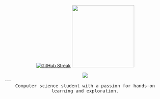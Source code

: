 <p align="center">
<a href="https://git.io/streak-stats"><img src="https://streak-stats.demolab.com?user=gimmeursocks&theme=dark&date_format=j%20M%5B%20Y%5D&mode=weekly" alt="GitHub Streak"/></a>
<a href="https://github.com/anuraghazra/github-readme-stats"><img height=195 src="https://github-readme-stats.vercel.app/api/top-langs/?username=gimmeursocks&layout=normal&theme=dark&card_width=200&hide=jupyter%20notebook" /></a>
</p>
<div align="center">
  <img src="https://komarev.com/ghpvc/?username=gimmeursocks&color=grey"/>
</div>
---

<div align="center">
   <samp>
      Computer science student with a passion for hands-on learning and exploration.
   </samp>
</div>
